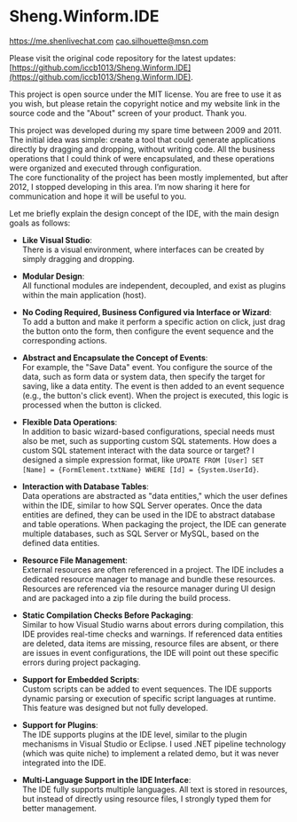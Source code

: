 # Sheng.Winform.IDE

https://me.shenlivechat.com
cao.silhouette@msn.com

Please visit the original code repository for the latest updates: [https://github.com/iccb1013/Sheng.Winform.IDE](https://github.com/iccb1013/Sheng.Winform.IDE).

This project is open source under the MIT license. You are free to use it as you wish, but please retain the copyright notice and my website link in the source code and the "About" screen of your product. Thank you.

This project was developed during my spare time between 2009 and 2011. The initial idea was simple: create a tool that could generate applications directly by dragging and dropping, without writing code. All the business operations that I could think of were encapsulated, and these operations were organized and executed through configuration.  
The core functionality of the project has been mostly implemented, but after 2012, I stopped developing in this area. I’m now sharing it here for communication and hope it will be useful to you.

Let me briefly explain the design concept of the IDE, with the main design goals as follows:

- **Like Visual Studio**:  
  There is a visual environment, where interfaces can be created by simply dragging and dropping.
  
- **Modular Design**:  
  All functional modules are independent, decoupled, and exist as plugins within the main application (host).

- **No Coding Required, Business Configured via Interface or Wizard**:  
  To add a button and make it perform a specific action on click, just drag the button onto the form, then configure the event sequence and the corresponding actions.

- **Abstract and Encapsulate the Concept of Events**:  
  For example, the "Save Data" event. You configure the source of the data, such as form data or system data, then specify the target for saving, like a data entity. The event is then added to an event sequence (e.g., the button's click event). When the project is executed, this logic is processed when the button is clicked.

- **Flexible Data Operations**:  
  In addition to basic wizard-based configurations, special needs must also be met, such as supporting custom SQL statements. How does a custom SQL statement interact with the data source or target? I designed a simple expression format, like `UPDATE FROM [User] SET [Name] = {FormElement.txtName} WHERE [Id] = {System.UserId}`.

- **Interaction with Database Tables**:  
  Data operations are abstracted as "data entities," which the user defines within the IDE, similar to how SQL Server operates. Once the data entities are defined, they can be used in the IDE to abstract database and table operations. When packaging the project, the IDE can generate multiple databases, such as SQL Server or MySQL, based on the defined data entities.

- **Resource File Management**:  
  External resources are often referenced in a project. The IDE includes a dedicated resource manager to manage and bundle these resources. Resources are referenced via the resource manager during UI design and are packaged into a zip file during the build process.

- **Static Compilation Checks Before Packaging**:  
  Similar to how Visual Studio warns about errors during compilation, this IDE provides real-time checks and warnings. If referenced data entities are deleted, data items are missing, resource files are absent, or there are issues in event configurations, the IDE will point out these specific errors during project packaging.

- **Support for Embedded Scripts**:  
  Custom scripts can be added to event sequences. The IDE supports dynamic parsing or execution of specific script languages at runtime. This feature was designed but not fully developed.

- **Support for Plugins**:  
  The IDE supports plugins at the IDE level, similar to the plugin mechanisms in Visual Studio or Eclipse. I used .NET pipeline technology (which was quite niche) to implement a related demo, but it was never integrated into the IDE.

- **Multi-Language Support in the IDE Interface**:  
  The IDE fully supports multiple languages. All text is stored in resources, but instead of directly using resource files, I strongly typed them for better management.
